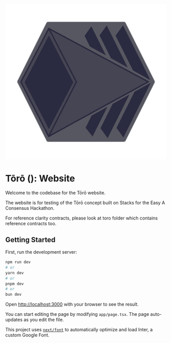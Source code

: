 ![](./public/ologo-nobg.png)

# Tōrō (): Website

Welcome to the codebase for the Tōrō website.

The website is for testing of the Tōrō concept built on Stacks for the Easy A Consensus Hackathon. 

For reference clarity contracts, please look at toro folder which contains reference contracts too.

## Getting Started

First, run the development server:

```bash
npm run dev
# or
yarn dev
# or
pnpm dev
# or
bun dev
```

Open [http://localhost:3000](http://localhost:3000) with your browser to see the result.

You can start editing the page by modifying `app/page.tsx`. The page auto-updates as you edit the file.

This project uses [`next/font`](https://nextjs.org/docs/basic-features/font-optimization) to automatically optimize and load Inter, a custom Google Font.

